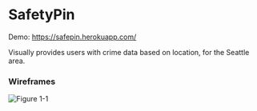 # SafetyPin

Demo: https://safepin.herokuapp.com/

Visually provides users with crime data based on location, for the Seattle area. 

### Wireframes

![Figure 1-1](http://res.cloudinary.com/dy6bqhnor/image/upload/v1492192166/Screen_Shot_2017-04-14_at_10.47.36_AM_ijlvy1.png "Figure 1-1")
